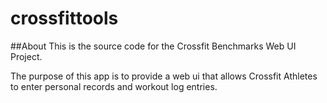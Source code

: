 crossfittools
=============
##About
This is the source code for the Crossfit Benchmarks Web UI Project.


The purpose of this app is to provide a web ui that allows Crossfit Athletes to enter
personal records and workout log entries.